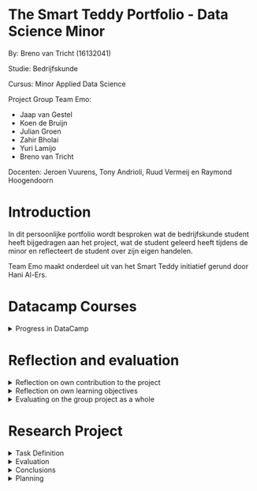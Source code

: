 # The Smart Teddy Portfolio - Data Science Minor
By: Breno van Tricht      (16132041)

Studie: Bedrijfskunde

Cursus: Minor Applied Data Science

Project Group Team Emo: 
- Jaap van Gestel 
- Koen de Bruijn 
- Julian Groen 
- Zahir Bholai 
- Yuri Lamijo 
- Breno van Tricht

Docenten: Jeroen Vuurens, Tony Andrioli, Ruud Vermeij en Raymond Hoogendoorn

# Introduction
In dit persoonlijke portfolio wordt besproken wat de bedrijfskunde student heeft bijgedragen aan het project, wat de student geleerd heeft tijdens de minor en reflecteert de student over zijn eigen handelen. 

Team Emo maakt onderdeel uit van het Smart Teddy initiatief gerund door Hani Al-Ers.  

# Datacamp Courses

<details><summary>Progress in DataCamp</summary>

![](Images/Datacamp-Courses.png)

In de eerste week was het haalbaar en goed te doen voor mij om één datacamp course af te ronden, de week daarop werden dat er 4 en dat was net te veel voor mij. Ik had zelf nog nooit geprogammeerd en dit was compleet nieuw voor mij. Hier is toen een kleine achterstand ontstaan waardoor er achter de volgende courses “late” bij staat. Gedurende de minor liep ik gemiddeld anderhalve week achter op de datacamp deadlines.

</details>


# Reflection and evaluation


<details><summary>Reflection on own contribution to the project</summary>


**Situatie**

 Begin dit schooljaar ben ik begonnen met de Minor Applied Data Science op de Haagse Hogeschool. Ik had aan het begin veel vertrouwen dat ik veel zal gaan leren tijdens deze minor. Ik koos een minor buiten mijn eigen studierichting en zag dit als een grote uitdaging. 
Het Smart Teddy team waar ik onderdeel van uitmaakte werkte aan emotieherkenning bij ouderen met dementie. Dit werd gedaan met behulp van audio. Dit team bestond grotendeels uit software engineer studenten. Dit project had ik gekozen omdat ik geïnteresseerd ben in psychologie en ik hier graag onderzoek naar wilde doen. Tijdens de minor wilde ik gebruik gaan maken van de kennis en kwaliteiten uit mijn studie bedrijfskunde.   


**Taak**

 Doordat ik minder snel op dezelfde golflengte was met de programmeurs over de technische kant, heb ik aangeboden om andere onderzoekstaken op me te nemen. Denk hierbij aan het opstarten van het onderzoek, de richtlijnen vormgeven, het woord nemen bij meetings, onderzoek doen naar het onderwerp/probleem, de research proposal opzetten en het schrijven van de paper. Ook het online contact met bijvoorbeeld de probleemeigenaar Hani werd een van mijn taken. Hani verwachtte op een gegeven moment dat wij bij elke meeting een presentatie hielden. Verder kreeg ik de onderzoekende taak om de emoties te verkennen en te oriënteren welke wij zouden gaan classificeren.


**Actie**


 Ik had aan mijn projectgroepje voorgesteld om de presentaties voor Hani op mij te nemen en hier een leidende rol in te spelen. Mochten er dingen niet lekker lopen of verkeerd gaan meldde ik dat bij Hani en hadden hij en ik in het bijzijn van de groep hier discussies over. Er was een andere student die geen programmeur van aard was in mijn groepje, Zahir. Zahir en ik hebben veel onderzoek gerichte taken op ons genomen. Zo hebben wij bijvoorbeeld samen onderzoek gedaan, een research proposal gemaakt en zijn we begonnen aan de research paper. In de research proposal hadden we als eerste voor de evaluatiemethode recall gekozen, omdat dat ons het meest voordehand liggend leek. Achteraf bleek dat niet zo te zijn. Dit onderwerp is vaak met de docenten besproken waarbij ik terugkoppeling heb gekregen van Tony en Jeroen. Daarnaast heb ik ook naar Hani zijn mening gevraagd om zo een compleet beeld te krijgen. Hiernaast heb ik mij als enige gefocust op de ziekte dementie in het algemeen. 

**Resultaat**

Het heeft goed gewerkt om op deze manier te handelen. Ik heb alle presentaties voor Hani mogen doen en heb het contact via Teams met docenten geregeld wanneer er vragen waren.	Ik vond het een fijne rol om aan de onderzoekende kant van het project te zitten. Ik had uiteindelijk ook de ruimte gekregen om mee te kunnen helpen met het programmeren en vond het fijn om ook hier een bijdrage te kunnen leveren. Daarnaast heb ik mij verdiept in de ziekte dementie, dit vond ik erg interessant en dit hielp heel erg bij het vorm geven van het project. Dit was me goed afgegaan en ik vond het een leuke taak. De research proposal is naar alle docenten toegestuurd en was na een aantal puntjes feedback in orde.


**Reflectie**

 Door mij te richten op de onderzoekende taken als contributie aan het project, heb ik veel geleerd over onderzoek doen. Zo weet ik nu hoe je een research proposal opstelt, hoe je in online databanken op zoek gaat naar relevante artikelen over een bepaald onderwerp en hoe je een research paper schrijft. Ik ben tevreden over mijn handelingen en ben ook blij dat ik tijdens deze minor vaak heb mogen presenteren. Dit vond ik eerst nog erg spannend. De anderen zijn ook blij geweest dat zij het contact met Hani en de presentaties voor hem los konden laten. Hier heb ik van mijn medestudenten meerdere malen complimenten over gekregen.


</details>



<details><summary>Reflection on own learning objectives</summary>


**Situatie**

 Ik had erg veel interesse in programmeren doordat ik een visie van mijn toekomst heb waarin ik graag wil gaan ondernemen en een online start-up wil gaan runnen. Ik vind data erg interessant en hier deed ik al het een en ander mee. Zo heb ik bij mijn vorige stageplek, een online marketingbureau, veel met Google Analytics gespeeld en vond ik dit super interessant. In het marketingbureau waar ik stageliep werd ook gebruik gemaakt van Machine Learning en hier was ik nieuwsgierig naar. Om hier meer over te leren heb ik gekozen voor de Minor Applied Data Science.

**Taak**

 In welke sector ik een start-up wil beginnen, weet ik nog niet precies, maar ik weet wel dat ik dit het liefst online doe en daar komt ongetwijfeld programmeren bij kijken. Om hier een handigheidje in te creëren en meer van te begrijpen ben ik de Minor Applied Data Science gaan volgen. Hier komen beide werelden in een, zo wil ik graag meer leren over programmeertalen en dit ook toepassen op real world data. Ik had van een aantal bronnen vernomen dat Python een relatief makkelijke programmeertaal is en ik had als leerdoel gesteld dat ik in ieder geval de basis hiervan kon beheersen. Ik had de verwachting gesteld om tijdens de minor erachter te komen of Data Science en programmeren wat voor mij is. Verder wil ik ook mijn onderzoeksvaardigheden uitbreiden, dit is iets wat in mijn studie vaak aan bod is gekomen alleen heb ik nog nooit mogen ervaren hoe dat is met een technisch vraagstuk. Ik wilde mijn kennis verrijken met de werking van machine learning en de gedachtegang van programmeertalen.  


**Actie**


Om de basis van Python te leren beheersen heb ik gedurende de minor veel aandacht besteed aan de courses van Datacamp. De lectures van Jeroen hebben mij veel geleerd over verschillende modellen en de lectures van Tony over onderzoek doen zijn mij goed bijgebleven. Scrum was voor mij voorafgaand aan de minor onbekend. Met behulp van het bouwen van lego en het gebruik van scrum gedurende de minor, heb ik meer kennis over de toepasbaarheid hiervan.
Hiernaast heb ik ook veel kunnen leren van mijn projectgroepje. Zij stonden altijd klaar wanneer ik een vraag had over een stukje code of wanneer ik vastliep met het onderzoek.

**Resultaat**

 De Datacamp courses waren erg interessant en handig in elkaar gezet. Ik vond het heel fijn om hier doorheen te lopen en ik ben een stuk beter gaan begrijpen hoe een computer denkt en handelt. Deze courses gecombineerd met de klassikale lessen werkte erg goed om de niet-programmeurs zoals ik bij te spijkeren. Door deze kennis direct toe te passen tijdens ons project en de hackathon heb ik het gevoel gekregen dat ik de basis van Python onder de knie heb.

**Reflectie**

 Ik vind dat ik het goed heb gedaan en ben tevreden met de geboekte resultaten tijdens de minor. Door de meetings met Tony heb ik veel geleerd over het onderzoek doen in de technische sector. De gesprekken met Tony heb ik altijd heel prettig ervaren en ik vond het fijn om samen te sparren over ideeën. Deze manier van kritisch denken neem ik mee en kan ik gaan toepassen op andere situaties. Daarnaast heb ik geleerd dat ik programmeren en/of machine learning super interessant vind, maar dat dit toch niet helemaal voor mij is weggelegd. Ik ben blij dat ik deze kennis heb opgedaan en dat ik heb mogen ervaren hoe het is om onderzoek te doen naar een technisch vraagstuk.

</details>



<details><summary>Evaluating on the group project as a whole</summary>

**Situatie**

Tijdens de Minor Applied Data Science maakte ik deel uit van Team Emo. Team Emo bestaat uit een groep van 6 studenten. 4 van de 6 studenten studeren ICT en hebben als richting Software Engineering gekozen, 1 student studeert Bestuurskunde en als laatste studeer ikzelf Bedrijfskunde. Verschillende studies betekent verschillende kennis en invalshoeken. Iedereen studeert op de Haagse Hogeschool, waardoor wij ook wel herkend worden als het groepje waar de docent Nederlands mee kan praten tijdens meetings.
**Taak** 

Toen wij elkaar ontmoetten tijdens de kick-off, bleek het dat de programmeurs elkaar onderling al kenden. 3 van de 6 kenden elkaar van vorige projecten. Dit was erg fijn en zorgde ervoor dat er snel een relaxte sfeer was. Ik wist niet meteen wat mijn rol was in de groep en ik wist ook niet wat er van mij verwacht ging worden. Ook wist ik niet zo goed wat ik van mijzelf moest verwachten. Op dag 1 probeerde ik een beetje de leidende rol te nemen. 

**Actie** 

Wij wilden meteen op de eerste dag een taakverdeling, rolverdeling en afspraken maken over hoe we alles zouden gaan doen tijdens de minor. Ook wilden wij de meetings met docenten meteen plannen zodat wij goed van start konden gaan. Jaap heeft toen, met zijn docenten privilege, lokalen gereserveerd voor de meetings met docenten. Yuri is onze scrum master geworden. Wij hebben gedurende de minor gewerkt met sprints van 2 weken. De taken werden onderling per sprint verdeeld. Het contact werd geregeld via een Discord server die werd aangemaakt. Hierop vond elke dag de daily stand-up plaats en hielden wij elkaar op de hoogte over de status van het project en bijbehorende taken. Op de dagen dat wij fysiek aanwezig moesten zijn voor een college of meeting, werkten wij samen aan het project op school. Op de andere dagen deden wij dit vanuit huis.

**Resultaat** 

Ik vond het in het begin lastig om een rol te vinden die bij mij pastte tijdens het project. Ik had namelijk geen kennis over scrum en wist helemaal niks van programmeren af. Het merendeel van mijn groepje bestond uit programmeurs en hadden wel ervaring met scrum. Hierdoor moest ik soms terug te vallen op de kennis van mijn projectleden. Yuri is de gehele minor onze scrum master geweest. Er kwam al snel naar voren dat Jaap de leiding nam.

**Reflectie**

 Het project en de samenwerking tussen de studenten verliep erg soepel. Ik had graag de leiding willen nemen tijdens het project, maar dat bleek erg lastig. Gelukkig nam Jaap snel de leiding, dit was erg fijn en ik ben hem hier dankbaar voor. Ik was blij toen ik hoorde dat een andere student in mijn groepje niet weet hoe programmeren te werk gaat. Tijdens de minor heb ik mij veel gericht op het onderzoeksaspect en heb ik in mindere mate een bijdrage kunnen leveren bij het programmeren aan het project. Het was prettig om op de Discord server met elkaar contact te leggen over het project en ik ben van mening dat iedereen gemotiveerd was. Toch mistte ik ergens het persoonlijk contact tijdens het project. Dit ben ik namelijk gewend uit mijn vorige projectgroepen tijdens de studie Bedrijfskunde. Op de studie Bedrijfskunde zitten veel extraverte studenten waar ik als introvert sneller bevriend mee raak. We waren allemaal erg gefocust op het project waardoor er weinig tijd over was om ook persoonlijk contact te maken. Dit deed niet af aan de resultaten.


</details>


# Research Project
<details><summary> Task Definition</summary>

**Context**

Smart teddy is een therapeutisch compagnon die geplaatst zal gaan worden bij senioren thuis. Deze senioren zitten in de beginnende fase van dementie. Dementie is een verzamelnaam voor ruim vijftig ziektes, de meest voorkomende vorm is Alzheimer. Dementie is een ingewikkelde en ingrijpende ziekte die veel vragen oproept. 
De Smart Teddy zal gebruikt gaan worden om de quality of life (QoL) te monitoren bij senioren in de beginnende fase van dementie. Dit zal gedaan worden door een aantal sensoren en een hiervan is een microfoon die audio zal opnemen. Gecombineerd met de software in de base station zal dit rapporten produceren over de qualite of life. 

In de minor zijn er meerdere groepen bezig met dit vraagstuk. Zo bestaat er ook het team Nourishment, zij houden zich bezig met de eet/drink geluiden van de senior. Ook is er een team dat zich verdiept in de dialogen die gevoerd worden door de senior, dat is team Dialogue. 

Ik maak onderdeel uit van Team Emo, wij hebben ons bezig gehouden met het detecteren van emoties uit audio. Het detecteren van emoties kan voor veel voordelen zorgen. Dementerende ouderen tonen vaak minder emoties wanneer zij zich in een later stadium van dementie bevinden. In het begin van de ziekte tonen de senioren vaak boze emoties. Dit komt doordat ze meestal niet meteen kunnen accepteren of beseffen wat er met ze aan de hand is.

 Door bij te houden hoe vaak bepaalde emoties getoond worden, kan de patient beter gemonitord worden. Deze informatie geeft indicaties over de quality of life. Verzorgers en andere health experts kunnen zo beter overzicht houden over hoe het met de senioren gaat.

**Hoofdvraag**

Ik heb veel gewerkt aan het creeren van onze hoofdvraag, na de hoofdvraag te bespreken met alle docenten hebben wij gekozen voor:

> Which machine learning models achieve the highest precision classifying emotions, using datasets containing audio with labelled vocal emotional expressions recorded in a professional recording studio, to recognize emotions within household environments?


Het eerste deel van de hoofdvraag is tot stand gekomen doordat wij gaan onderzoeken welke machine learning model de beste resultaat levert. Het beste resultaat wordt bepaald door de metriek "precision". Hier is veel discussie rondon ontstaan en zal straks meer aan bod komen in het kopje Research Proposal hieronder. 

Het tweede deel van de hoofdvraag slaat op het feit dat wij geen real life data van dementerende ouderen hebben ontvangen. Hierdoor hebben wij er het beste van moeten maken. Dit hebben wij gedaan door gebruik te maken van een gelabelde dataset die ook in andere onderzoeken gebruikt werd.

Het derde deel na de laatste komma is het onderdeel wat wij willen uitbreiden aan bestaand onderzoek. Er is al onderzoek gedaan naar emotieherkenning, maar wij wilden dit beter toepasbaar maken op ons probleem. Zo hebben wij ervoor gekozen om geluiden toe te voegen die je ook in een huishouden tegen zou kunnen komen. Hierdoor bootsen wij de omgeving na waar de teddybear in de toekomst functioneel zal gaan zijn.

**Deelvragen**

>1. Which machine learning algorithms are available in literature to classify emotions from audio? 

>2. Can the known methods of classifying be reproduced with the same precision/recall on the available dataset?

>3. How can precision in machine learning algorithms be improved for the RAVDESS and CREMA-D datasets?

>4. How will balancing the dataset impact the precision of the algorithm?

**Research Proposal**

De research proposal is geschreven door Zahir en ik. In de research proposal staan de onderzoeksvragen waar wij antwoord op willen en de methoden die we daarvoor willen gebruiken.

Hiermee hebben wij een goede basis gelegd voor de start aan de research paper. In de proposal staan alle stapsgewijze veranderingen aan de hoofdvraag genoteerd. Hieronder staat de scope van het project uitgelegd. De hoofdvraag is opgesplitst in deelvragen en de gekozen evaluatiemethode wordt uitgelegd. Ook staat er al een begin aan de related work in voor in de paper, deze is gemaakt door Yuri.

De research proposal kunt u [hier](https://docs.google.com/document/d/1NxFVP1G9DyZr4Q7_GdJvULewCiscxtOvygtyHUCDSeE/edit#heading=h.toqny89ut4bx) vinden.


</details>

<details><summary> Evaluation</summary>

Gedurende de minor was het niet mogelijk om alle experimenten uit te voeren. Hierdoor zijn er nog een aantal dingen die gedaan zouden kunnen worden om ons onderzoek te verbeteren.

**Model trainen met audio van de doelgroep (senioren in beginnende fase van dementie)**

Het model dat wij gemaakt hebben kan met een precision van 84% de emotie herkennen in een stand-out set. Dit is een mooi resultaat, maar hierdoor is het nog onzeker hoe goed het model zou werken op real world data. Wanneer de eerste prototypes van de Smart Teddy bij senioren komen te staan en er daadwerkelijke audio data verzameld wordt zou het model beter getraind kunnen worden. De audio die wij hebben gebruikt is redelijk clean en dat is ook de reden waarom wij achtergrond geluiden hebben toegevoegd om het lastiger te maken.

**Meer datasets toevoegen**

Het onderzoek was in de eerste instantie gedaan met twee datasets, RAVDESS en CREMA-D. Toen de datasets TESS en SAVEE werden toegevoegd werd de precisie verhoogd. Er zou gekeken kunnen worden naar het toevoegen van meer soortgelijke audio datasets met gelabelde emoties. In "future work" van de research paper zijn er een paar dataset kandidaten genoemd: eNTERFACE, EMO-DB, DES en SUSAS.

**Toevoegen of weg laten van emoties**

Er zou nog gekeken kunnen worden naar de geclassificeerde emoties. Op dit moment hebben we het model getraind 4 gekozen emoties. Dit is gedaan omdat dit de beste resultaat opleverde met de gekozen parameters. Het is ook mogelijk om met een verzorger of medisch professional te kijken naar relevante emoties van dementerende ouderen. De parameters learning rate en batch size zouden getuned kunnen worden.


</details>

<details><summary>Conclusions</summary>



</details>

<details><summary>Planning</summary>

</details>